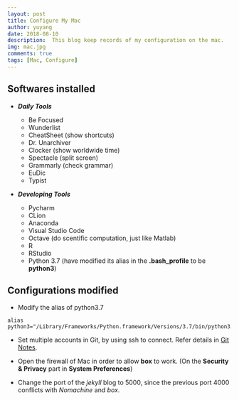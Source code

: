 ```yaml
---
layout: post
title: Configure My Mac
author: yuyang
date: 2018-08-10
description:  This blog keep records of my configuration on the mac.
img: mac.jpg
comments: true
tags: [Mac, Configure]
---
```

## Softwares installed

- _**Daily Tools**_
    + Be Focused
    + Wunderlist
    + CheatSheet (show shortcuts)
    + Dr. Unarchiver
    + Clocker (show worldwide time)
    + Spectacle (split screen)
    + Grammarly (check grammar)
    + EuDic
    + Typist

- _**Developing Tools**_
    + Pycharm
    + CLion
    + Anaconda
    + Visual Studio Code
    + Octave (do scentific computation, just like Matlab)
    + R
    + RStudio
    + Python 3.7 (have modified its alias in the **.bash_profile** to be **python3**)
    



## Configurations modified

- Modify the alias of python3.7
```
alias python3="/Library/Frameworks/Python.framework/Versions/3.7/bin/python3.7"
``` 

- Set multiple accounts in Git, by using ssh to connect. Refer details in [Git Notes](https://yuyang-yy.github.io/Git-Notes/).

- Open the firewall of Mac in order to allow **box** to work. (On the **Security & Privacy** part in **System Preferences**)

- Change the port of the *jekyll* blog to 5000, since the previous port 4000 conflicts with *Nomachine* and *box*.